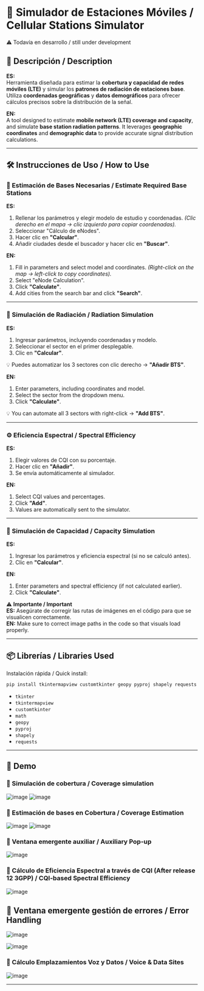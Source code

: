# 📡 **Simulador de Estaciones Móviles** / **Cellular Stations Simulator**

⚠️ Todavía en desarrollo / still under development

## 🚀 Descripción / Description  
**ES:**  
Herramienta diseñada para estimar la **cobertura y capacidad de redes móviles (LTE)** y simular los **patrones de radiación de estaciones base**. Utiliza **coordenadas geográficas** y **datos demográficos** para ofrecer cálculos precisos sobre la distribución de la señal.  

**EN:**  
A tool designed to estimate **mobile network (LTE) coverage and capacity**, and simulate **base station radiation patterns**. It leverages **geographic coordinates** and **demographic data** to provide accurate signal distribution calculations.

---

## 🛠️ Instrucciones de Uso / How to Use

### 📍 Estimación de Bases Necesarias / Estimate Required Base Stations  
**ES:**  
1. Rellenar los parámetros y elegir modelo de estudio y coordenadas. *(Clic derecho en el mapa → clic izquierdo para copiar coordenadas).*  
2. Seleccionar "Cálculo de eNodes".  
3. Hacer clic en **"Calcular"**.  
4. Añadir ciudades desde el buscador y hacer clic en **"Buscar"**.  

**EN:**  
1. Fill in parameters and select model and coordinates. *(Right-click on the map → left-click to copy coordinates).*  
2. Select "eNode Calculation".  
3. Click **"Calculate"**.  
4. Add cities from the search bar and click **"Search"**.

---

### 📡 Simulación de Radiación / Radiation Simulation  
**ES:**  
1. Ingresar parámetros, incluyendo coordenadas y modelo.  
2. Seleccionar el sector en el primer desplegable.  
3. Clic en **"Calcular"**.  

💡 Puedes automatizar los 3 sectores con clic derecho → **"Añadir BTS"**.

**EN:**  
1. Enter parameters, including coordinates and model.  
2. Select the sector from the dropdown menu.  
3. Click **"Calculate"**.  

💡 You can automate all 3 sectors with right-click → **"Add BTS"**.

---

### ⚙️ Eficiencia Espectral / Spectral Efficiency  
**ES:**  
1. Elegir valores de CQI con su porcentaje.  
2. Hacer clic en **"Añadir"**.  
3. Se envía automáticamente al simulador.  

**EN:**  
1. Select CQI values and percentages.  
2. Click **"Add"**.  
3. Values are automatically sent to the simulator.

---

### 📶 Simulación de Capacidad / Capacity Simulation  
**ES:**  
1. Ingresar los parámetros y eficiencia espectral (si no se calculó antes).  
2. Clic en **"Calcular"**.  

**EN:**  
1. Enter parameters and spectral efficiency (if not calculated earlier).  
2. Click **"Calculate"**.

⚠️ **Importante / Important**  
**ES:** Asegúrate de corregir las rutas de imágenes en el código para que se visualicen correctamente.  
**EN:** Make sure to correct image paths in the code so that visuals load properly.

---

## 📦 Librerías / Libraries Used  
Instalación rápida / Quick install:
```bash
pip install tkintermapview customtkinter geopy pyproj shapely requests
```
- `tkinter`  
- `tkintermapview`  
- `customtkinter`  
- `math`  
- `geopy`  
- `pyproj`  
- `shapely`  
- `requests`  

---

## 🎥 Demo
### 🔹 Simulación de cobertura / Coverage simulation
![image](https://github.com/user-attachments/assets/4256128e-8a24-4d80-b034-9eaa97c37c0d)
![image](https://github.com/user-attachments/assets/f08dcfe1-217b-41e4-8aea-dc61e473805f)

### 🔹 Estimación de bases en Cobertura / Coverage Estimation
![image](https://github.com/user-attachments/assets/4afa6d37-f91e-4ec5-bf40-ea79751fee9e)
![image](https://github.com/user-attachments/assets/163b395c-5b7c-4e0c-a6d3-c9cc505c6c16)

### 🔹 Ventana emergente auxiliar / Auxiliary Pop-up
![image](https://github.com/user-attachments/assets/4fa62e3c-42e2-4de9-a2ff-5e01aeba16f9)

### 🔹 Cálculo de Eficiencia Espectral a través de CQI (After release 12 3GPP) / CQI-based Spectral Efficiency
![image](https://github.com/user-attachments/assets/5b4b5d11-de4b-4840-97fd-45af243319b4)

## 🔹 Ventana emergente gestión de errores / Error Handling
![image](https://github.com/user-attachments/assets/439c73c4-8846-422e-b08c-8aa277590e61)

![image](https://github.com/user-attachments/assets/57e6bd71-7d81-4088-9ad4-1942ca367c47)

### 🔹 Cálculo Emplazamientos Voz y Datos / Voice & Data Sites
![image](https://github.com/user-attachments/assets/a062a77c-ba4c-4d4d-a95a-f8336b2790f5)

---


